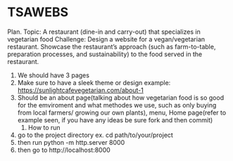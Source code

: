 # TSAWEBS
Plan.
Topic: A restaurant (dine-in and carry-out) that specializes in vegetarian food
Challenge: Design a website for a vegan/vegetarian restaurant.  Showcase the restaurant’s approach (such as farm-to-table, preparation processes, and sustainability) to the food served in the restaurant.
1. We should have 3 pages
2. Make sure to have a sleek theme or design
   example: https://sunlightcafevegetarian.com/about-1
3. Should be an about page(talking about how vegetarian food is so good for the emviroment and what methodes we use, such as only buying from local farmers/ growing our own plants), menu, Home page(refer to example seen, if you have any ideas be sure fork and then commit)
   1. How to run
1. go to the project directory
   ex. cd path/to/your/project
2. then run python -m http.server 8000
3. then go to http://localhost:8000
